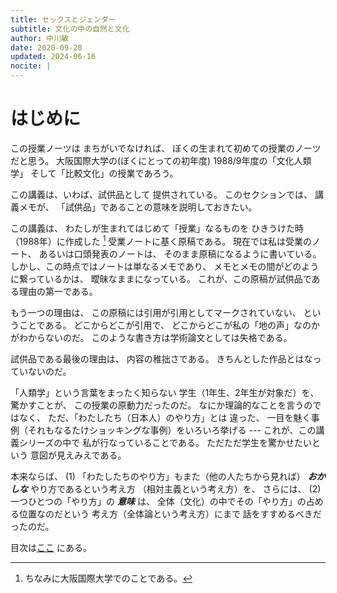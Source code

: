 ```yaml
---
title: セックスとジェンダー
subtitle: 文化の中の自然と文化
author: 中川敏
date: 2020-09-20
updated: 2024-06-16
nocite: |
---
```


# はじめに

この授業ノーツは
まちがいでなければ、
ぼくの生まれて初めての授業のノーツだと思う。
大阪国際大学の(ぼくにとっての初年度)
1988/9年度の「文化人類学」
そして「比較文化」の授業であろう。

この講義は、いわば、試供品として
提供されている。
このセクションでは、
講義メモが、
「試供品」であることの意味を説明しておきたい。

この講義は、
わたしが生まれてはじめて「授業」なるものを
ひきうけた時（1988年）に作成した [^oiu]
受業ノートに基く原稿である。
現在では私は受業のノート、
あるいは口頭発表のノートは、
そのまま原稿になるように書いている。
しかし、この時点ではノートは単なるメモであり、
メモとメモの間がどのように繋っているかは、
曖昧なままになっている。
これが、この原稿が試供品である理由の第一である。

[^oiu]: ちなみに大阪国際大学でのことである。

もう一つの理由は、
この原稿には引用が引用としてマークされていない、
ということである。
どこからどこが引用で、
どこからどこが私の「地の声」なのかがわからないのだ。
このような書き方は学術論文としては失格である。

試供品である最後の理由は、
内容の稚拙さである。
きちんとした作品とはなっていないのだ。

「人類学」という言葉をまったく知らない
学生（1年生、2年生が対象だ）を、
驚かすことが、
この授業の原動力だったのだ。
なにか理論的なことを言うのではなく、
ただ、「わたしたち（日本人）のやり方」とは
違った、
一目を魅く事例（それもなるたけショッキングな事例）をいろいろ挙げる ---
これが、この講義シリーズの中で
私が行なっていることである。
ただただ学生を驚かせたいという
意図が見えみえである。

本来ならば、
(1) 「わたしたちのやり方」もまた（他の人たちから見れば）
***おかしな*** やり方であるという考え方
（相対主義という考え方）を、
さらには、
(2) 一つひとつの「やり方」の ***意味*** は、
全体（文化）の中でその「やり方」の占める位置なのだという
考え方（全体論という考え方）にまで
話をすすめるべきだったのだ。


目次は[ここ](index.md) にある。


